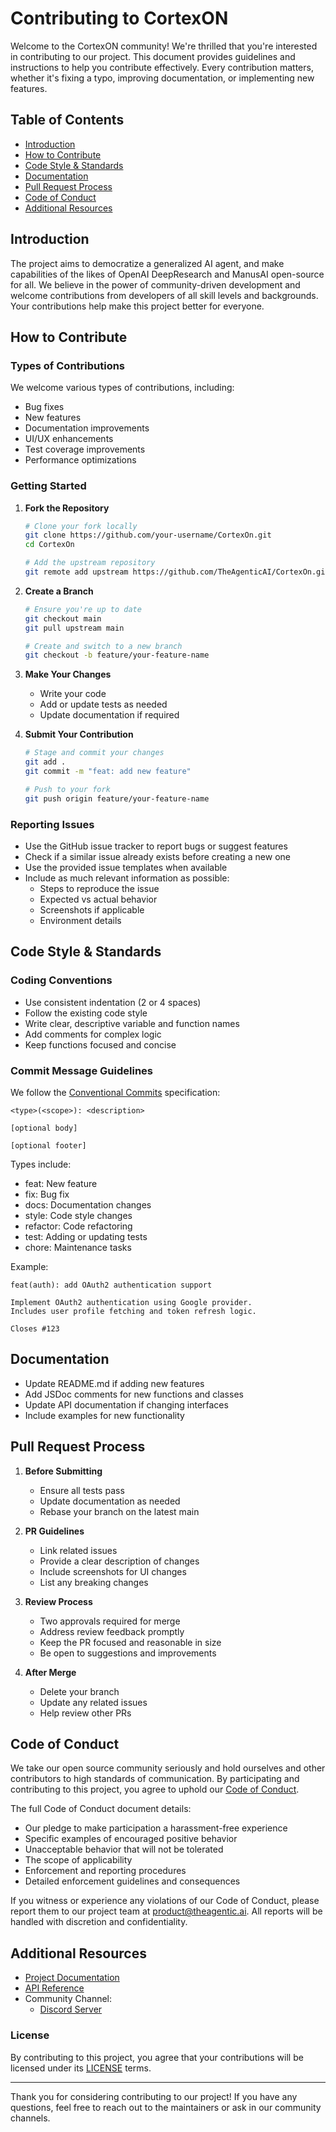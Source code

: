 # Contributing to CortexON

Welcome to the CortexON community! We're thrilled that you're interested in contributing to our project. This document provides guidelines and instructions to help you contribute effectively. Every contribution matters, whether it's fixing a typo, improving documentation, or implementing new features.

## Table of Contents
- [Introduction](#introduction)
- [How to Contribute](#how-to-contribute)
- [Code Style & Standards](#code-style--standards)
- [Documentation](#documentation)
- [Pull Request Process](#pull-request-process)
- [Code of Conduct](#code-of-conduct)
- [Additional Resources](#additional-resources)

## Introduction

The project aims to democratize a generalized AI agent, and make capabilities of the likes of OpenAI DeepResearch and ManusAI open-source for all. We believe in the power of community-driven development and welcome contributions from developers of all skill levels and backgrounds. Your contributions help make this project better for everyone.

## How to Contribute

### Types of Contributions
We welcome various types of contributions, including:
- Bug fixes
- New features
- Documentation improvements
- UI/UX enhancements
- Test coverage improvements
- Performance optimizations

### Getting Started

1. **Fork the Repository**
   ```bash
   # Clone your fork locally
   git clone https://github.com/your-username/CortexOn.git
   cd CortexOn

   # Add the upstream repository
   git remote add upstream https://github.com/TheAgenticAI/CortexOn.git
   ```

2. **Create a Branch**
   ```bash
   # Ensure you're up to date
   git checkout main
   git pull upstream main

   # Create and switch to a new branch
   git checkout -b feature/your-feature-name
   ```

3. **Make Your Changes**
   - Write your code
   - Add or update tests as needed
   - Update documentation if required

4. **Submit Your Contribution**
   ```bash
   # Stage and commit your changes
   git add .
   git commit -m "feat: add new feature"

   # Push to your fork
   git push origin feature/your-feature-name
   ```

### Reporting Issues
- Use the GitHub issue tracker to report bugs or suggest features
- Check if a similar issue already exists before creating a new one
- Use the provided issue templates when available
- Include as much relevant information as possible:
  - Steps to reproduce the issue
  - Expected vs actual behavior
  - Screenshots if applicable
  - Environment details

## Code Style & Standards

### Coding Conventions
- Use consistent indentation (2 or 4 spaces)
- Follow the existing code style
- Write clear, descriptive variable and function names
- Add comments for complex logic
- Keep functions focused and concise

### Commit Message Guidelines
We follow the [Conventional Commits](https://www.conventionalcommits.org/) specification:

```
<type>(<scope>): <description>

[optional body]

[optional footer]
```

Types include:
- feat: New feature
- fix: Bug fix
- docs: Documentation changes
- style: Code style changes
- refactor: Code refactoring
- test: Adding or updating tests
- chore: Maintenance tasks

Example:
```
feat(auth): add OAuth2 authentication support

Implement OAuth2 authentication using Google provider.
Includes user profile fetching and token refresh logic.

Closes #123
```

## Documentation

- Update README.md if adding new features
- Add JSDoc comments for new functions and classes
- Update API documentation if changing interfaces
- Include examples for new functionality

## Pull Request Process

1. **Before Submitting**
   - Ensure all tests pass
   - Update documentation as needed
   - Rebase your branch on the latest main

2. **PR Guidelines**
   - Link related issues
   - Provide a clear description of changes
   - Include screenshots for UI changes
   - List any breaking changes

3. **Review Process**
   - Two approvals required for merge
   - Address review feedback promptly
   - Keep the PR focused and reasonable in size
   - Be open to suggestions and improvements

4. **After Merge**
   - Delete your branch
   - Update any related issues
   - Help review other PRs

## Code of Conduct

We take our open source community seriously and hold ourselves and other contributors to high standards of communication. By participating and contributing to this project, you agree to uphold our [Code of Conduct](CODE_OF_CONDUCT.md).

The full Code of Conduct document details:
- Our pledge to make participation a harassment-free experience
- Specific examples of encouraged positive behavior
- Unacceptable behavior that will not be tolerated
- The scope of applicability
- Enforcement and reporting procedures
- Detailed enforcement guidelines and consequences

If you witness or experience any violations of our Code of Conduct, please report them to our project team at product@theagentic.ai. All reports will be handled with discretion and confidentiality.

## Additional Resources

- [Project Documentation](docs/README.md)
- [API Reference](docs/api.md)
- Community Channel:
  - [Discord Server](https://discord.gg/f6pXswy2h6)


### License
By contributing to this project, you agree that your contributions will be licensed under its [LICENSE](LICENSE) terms.

---

Thank you for considering contributing to our project! If you have any questions, feel free to reach out to the maintainers or ask in our community channels. 